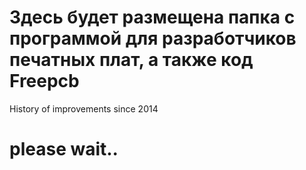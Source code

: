 # Здесь будет размещена папка с программой для разработчиков печатных плат, а также код Freepcb 
History of improvements since 2014
# please wait..
